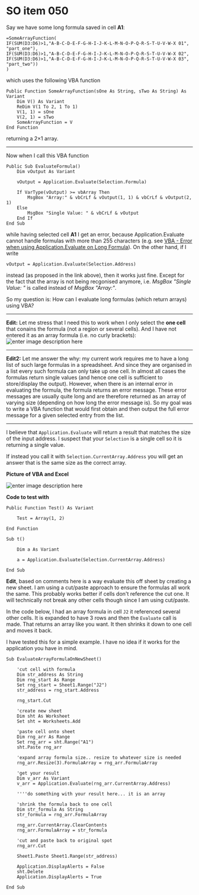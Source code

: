 # SO item 050
Say we have some long formula saved in cell **A1**:

```
=SomeArrayFunction(
IF(SUM(D3:D6)>1,"A-B-C-D-E-F-G-H-I-J-K-L-M-N-O-P-Q-R-S-T-U-V-W-X 01",
"part_one"),
IF(SUM(D3:D6)>1,"A-B-C-D-E-F-G-H-I-J-K-L-M-N-O-P-Q-R-S-T-U-V-W-X 02",
IF(SUM(D3:D6)>1,"A-B-C-D-E-F-G-H-I-J-K-L-M-N-O-P-Q-R-S-T-U-V-W-X 03",
"part_two"))
)

```

which uses the following VBA function

```
Public Function SomeArrayFunction(sOne As String, sTwo As String) As Variant
    Dim V() As Variant
    ReDim V(1 To 2, 1 To 1)
    V(1, 1) = sOne
    V(2, 1) = sTwo
    SomeArrayFunction = V
End Function

```

returning a 2×1 array.

* * *

Now when I call this VBA function

```
Public Sub EvaluateFormula()
    Dim vOutput As Variant

    vOutput = Application.Evaluate(Selection.Formula)

    If VarType(vOutput) >= vbArray Then
        MsgBox "Array:" & vbCrLf & vOutput(1, 1) & vbCrLf & vOutput(2, 1)
    Else
        MsgBox "Single Value: " & vbCrLf & vOutput
    End If
End Sub

```

while having selected cell **A1** I get an error, because Application.Evaluate cannot handle formulas with more than 255 characters (e.g. see [VBA - Error when using Application.Evaluate on Long Formula](http://stackoverflow.com/questions/30267826/vba-error-when-using-application-evaluate-on-long-formula)). On the other hand, if I write

```
vOutput = Application.Evaluate(Selection.Address)

```

instead (as proposed in the link above), then it works just fine. Except for the fact that the array is not being recgonised anymore, i.e. _MsgBox "Single Value: "_ is called instead of _MsgBox "Array:"_.

So my question is: How can I evaluate long formulas (which return arrays) using VBA?

* * *

**Edit:** Let me stress that I need this to work when I only select the **one cell** that conains the formula (not a region or several cells). And I have not entered it as an array formula (i.e. no curly brackets): ![enter image description here](https://i.stack.imgur.com/FDvrh.png)

* * *

**Edit2:** Let me answer the why: my current work requires me to have a long list of such large formulas in a spreadsheet. And since they are organised in a list every such formula can only take up one cell. In almost all cases the formulas return single values (and hence one cell is sufficient to store/display the output). However, when there is an internal error in evaluating the formula, the formula returns an error message. These error messages are usually quite long and are therefore returned as an array of varying size (depending on how long the error message is). So my goal was to write a VBA function that would first obtain and then output the full error message for a given selected entry from the list.

----

I believe that `Application.Evaluate` will return a result that matches the size of the input address. I suspect that your `Selection` is a single cell so it is returning a single value.

If instead you call it with `Selection.CurrentArray.Address` you will get an answer that is the same size as the correct array.

**Picture of VBA and Excel**

![enter image description here](https://i.stack.imgur.com/1h2Rj.png)

**Code to test with**

```
Public Function Test() As Variant

    Test = Array(1, 2)

End Function

Sub t()

    Dim a As Variant

    a = Application.Evaluate(Selection.CurrentArray.Address)

End Sub

```

**Edit**, based on comments here is a way evaluate this off sheet by creating a new sheet. I am using a cut/paste approach to ensure the formulas all work the same. This probably works better if cells don't reference the cut one. It will technically not break any other cells though since I am using cut/paste.

In the code below, I had an array formula in cell `J2` it referenced several other cells. It is expanded to have 3 rows and then the `Evaluate` call is made. That returns an array like you want. It then shrinks it down to one cell and moves it back.

I have tested this for a simple example. I have no idea if it works for the application you have in mind.

```
Sub EvaluateArrayFormulaOnNewSheet()

    'cut cell with formula
    Dim str_address As String
    Dim rng_start As Range
    Set rng_start = Sheet1.Range("J2")
    str_address = rng_start.Address

    rng_start.Cut

    'create new sheet
    Dim sht As Worksheet
    Set sht = Worksheets.Add

    'paste cell onto sheet
    Dim rng_arr As Range
    Set rng_arr = sht.Range("A1")
    sht.Paste rng_arr

    'expand array formula size.. resize to whatever size is needed
    rng_arr.Resize(3).FormulaArray = rng_arr.FormulaArray

    'get your result
    Dim v_arr As Variant
    v_arr = Application.Evaluate(rng_arr.CurrentArray.Address)

    ''''do something with your result here... it is an array

    'shrink the formula back to one cell
    Dim str_formula As String
    str_formula = rng_arr.FormulaArray

    rng_arr.CurrentArray.ClearContents
    rng_arr.FormulaArray = str_formula

    'cut and paste back to original spot
    rng_arr.Cut

    Sheet1.Paste Sheet1.Range(str_address)

    Application.DisplayAlerts = False
    sht.Delete
    Application.DisplayAlerts = True

End Sub

```
